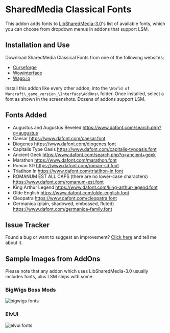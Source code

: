 # SharedMedia Classical Fonts

This addon adds fonts to [LibSharedMedia-3.0](https://www.curseforge.com/wow/addons/libsharedmedia-3-0)'s list of available fonts, which you can choose from dropdown menus in addons that support LSM.

## Installation and Use

Download SharedMedia Classical Fonts from one of the following websites:

* [Curseforge](https://www.curseforge.com/wow/addons/sharedmedia-classicalfonts)
* [Wowinterface](https://www.wowinterface.com/downloads/info22318-SharedMedia_ClassicalFonts.html)
* [Wago.io](https://addons.wago.io/addons/sharedmedia-classicalfonts)

Install this addon like every other addon, into the `\World of Warcraft\_game_version_\Interface\AddOns\` folder. Once installed, select a font as shown in the screenshots. Dozens of addons support LSM.

## Fonts Added

* Augustus and Augustus Beveled https://www.dafont.com/search.php?q=augustus
* Caesar https://www.dafont.com/caesar.font
* Diogenes https://www.dafont.com/diogenes.font
* Capitalis Type Oasis https://www.dafont.com/capitalis-typoasis.font
* Ancient Geek https://www.dafont.com/search.php?q=ancient+geek
* Marathon https://www.dafont.com/marathon.font
* Roman SD https://www.dafont.com/roman-sd.font
* Triatlhon In https://www.dafont.com/triatlhon-in.font
* ROMANUM EST ALL CAPS (there are no lower-case characters) https://www.dafont.com/romanum-est.font
* King Arthur Legend https://www.dafont.com/king-arthur-legend.font
* Olde English https://www.dafont.com/olde-english.font
* Cleopatra https://www.dafont.com/cleopatra.font
* Germanica (plain, shadowed, embossed, fluted) https://www.dafont.com/germanica-family.font

## Issue Tracker

Found a bug or want to suggest an improvement? [Click here](https://github.com/Myrroddin/sharedmedia-classicalfonts/issues) and tell me about it.

## Sample Images from AddOns

Please note that any addon which uses LibSharedMedia-3.0 usually includes fonts, plus LSM ships with some.

### BigWigs Boss Mods

![bigwigs fonts](https://github.com/Myrroddin/sharedmedia-classicalfonts/assets/6456346/6ec7bb1e-bfb2-4273-980d-139298a5d563)

### ElvUI

![elvui fonts](https://github.com/Myrroddin/sharedmedia-classicalfonts/assets/6456346/375aebfa-31ea-4779-abd3-9130a4947700)
